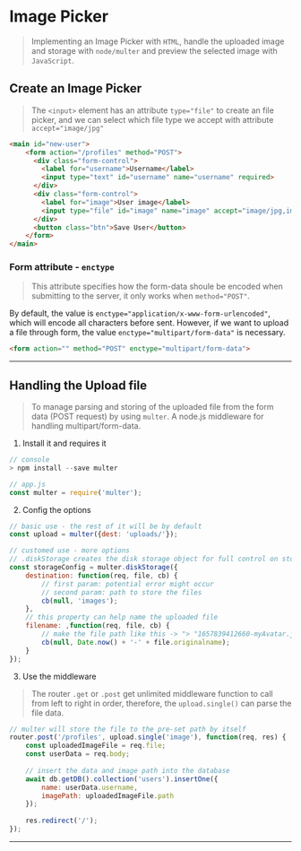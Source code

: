 # Image Picker
> Implementing an Image Picker with `HTML`, handle the uploaded image and storage with `node/multer` and preview the selected image with `JavaScript`.

## Create an Image Picker
> The `<input>` element has an attribute `type="file"` to create an file picker, and we can select which file type we accept with attribute `accept="image/jpg"`
```html
<main id="new-user">
    <form action="/profiles" method="POST">
      <div class="form-control">
        <label for="username">Username</label>
        <input type="text" id="username" name="username" required>
      </div>
      <div class="form-control">
        <label for="image">User image</label>
        <input type="file" id="image" name="image" accept="image/jpg,image/png" required />
      </div>
      <button class="btn">Save User</button>
    </form>
</main>
```

### Form attribute - `enctype`
> This attribute specifies how the form-data shoule be encoded when submitting to the server, it only works when `method="POST"`.

By default, the value is `enctype="application/x-www-form-urlencoded"`, which will encode all characters before sent. However, if we want to upload a file through form, the value `enctype="multipart/form-data"` is necessary.
```html
<form action="" method="POST" enctype="multipart/form-data">
```

---

## Handling the Upload file
> To manage parsing and storing of the uploaded file from the form data (POST request) by using `multer`. A node.js middleware for handling multipart/form-data.
1. Install it and requires it
```js
// console
> npm install --save multer

// app.js
const multer = require('multer');
```
2. Config the options
```js
// basic use - the rest of it will be by default
const upload = multer({dest: 'uploads/'});

// customed use - more options
// .diskStorage creates the disk storage object for full control on storing files to disk
const storageConfig = multer.diskStorage({
    destination: function(req, file, cb) {
        // first param: potential error might occur
        // second param: path to store the files
        cb(null, 'images');
    },
    // this property can help name the uploaded file
    filename: ,function(req, file, cb) {
        // make the file path like this -> "> "1657839412660-myAvatar.jpg"
        cb(null, Date.now() + '-' + file.originalname);
    }
});
```

3. Use the middleware
> The router `.get` or `.post` get unlimited middleware function to call from left to right in order, therefore, the `upload.single()` can parse the file data.
```js
// multer will store the file to the pre-set path by itself
router.post('/profiles', upload.single('image'), function(req, res) {
    const uploadedImageFile = req.file;
    const userData = req.body;
    
    // insert the data and image path into the database
    await db.getDB().collection('users').insertOne({
        name: userData.username,
        imagePath: uploadedImageFile.path
    });
    
    res.redirect('/');
});
```

---


